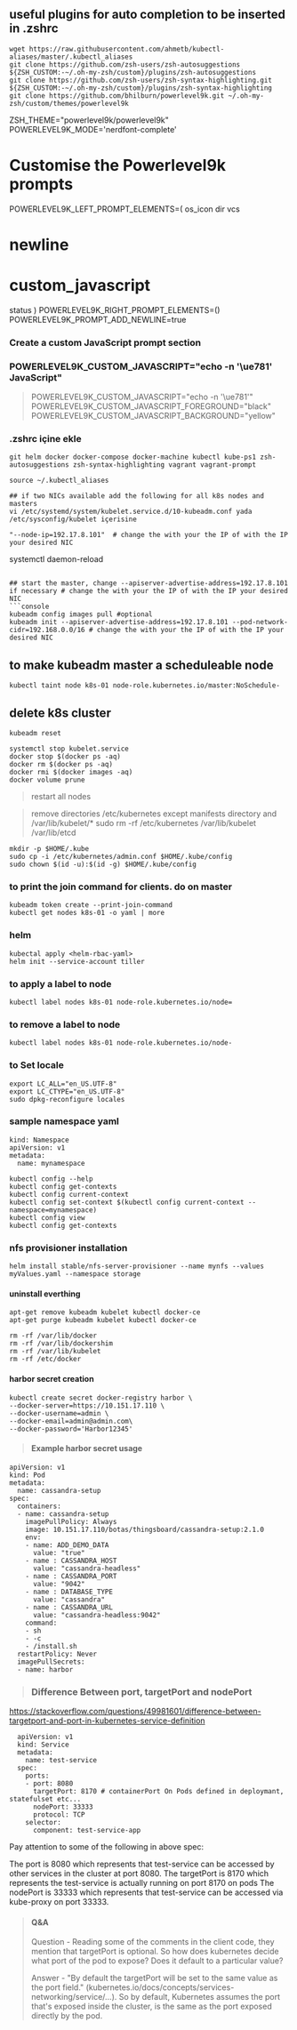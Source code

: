 ## useful plugins for auto completion to be inserted in .zshrc

```
wget https://raw.githubusercontent.com/ahmetb/kubectl-aliases/master/.kubectl_aliases
git clone https://github.com/zsh-users/zsh-autosuggestions ${ZSH_CUSTOM:-~/.oh-my-zsh/custom}/plugins/zsh-autosuggestions
git clone https://github.com/zsh-users/zsh-syntax-highlighting.git ${ZSH_CUSTOM:-~/.oh-my-zsh/custom}/plugins/zsh-syntax-highlighting
git clone https://github.com/bhilburn/powerlevel9k.git ~/.oh-my-zsh/custom/themes/powerlevel9k

```
ZSH_THEME="powerlevel9k/powerlevel9k"
POWERLEVEL9K_MODE='nerdfont-complete'

# Customise the Powerlevel9k prompts
POWERLEVEL9K_LEFT_PROMPT_ELEMENTS=(
  os_icon
  dir
  vcs
#  newline
#  custom_javascript
  status
)
POWERLEVEL9K_RIGHT_PROMPT_ELEMENTS=()
POWERLEVEL9K_PROMPT_ADD_NEWLINE=true
### Create a custom JavaScript prompt section
### POWERLEVEL9K_CUSTOM_JAVASCRIPT="echo -n '\ue781' JavaScript"
> POWERLEVEL9K_CUSTOM_JAVASCRIPT="echo -n '\ue781'"
POWERLEVEL9K_CUSTOM_JAVASCRIPT_FOREGROUND="black"
POWERLEVEL9K_CUSTOM_JAVASCRIPT_BACKGROUND="yellow"

### .zshrc içine ekle 
```
git helm docker docker-compose docker-machine kubectl kube-ps1 zsh-autosuggestions zsh-syntax-highlighting vagrant vagrant-prompt

source ~/.kubectl_aliases

## if two NICs available add the following for all k8s nodes and masters
vi /etc/systemd/system/kubelet.service.d/10-kubeadm.conf yada  /etc/sysconfig/kubelet içerisine

"--node-ip=192.17.8.101"  # change the with your the IP of with the IP your desired NIC

```
systemctl daemon-reload
```

## start the master, change --apiserver-advertise-address=192.17.8.101 if necessary # change the with your the IP of with the IP your desired NIC
```console
kubeadm config images pull #optional
kubeadm init --apiserver-advertise-address=192.17.8.101 --pod-network-cidr=192.168.0.0/16 # change the with your the IP of with the IP your desired NIC
```
## to make kubeadm master a scheduleable node 
```
kubectl taint node k8s-01 node-role.kubernetes.io/master:NoSchedule-
```

## delete k8s cluster
```
kubeadm reset

systemctl stop kubelet.service    
docker stop $(docker ps -aq)
docker rm $(docker ps -aq)
docker rmi $(docker images -aq)
docker volume prune
```
>restart all nodes

>remove directories /etc/kubernetes except manifests directory and /var/lib/kubelet/*
>sudo rm -rf /etc/kubernetes /var/lib/kubelet /var/lib/etcd             
```
mkdir -p $HOME/.kube
sudo cp -i /etc/kubernetes/admin.conf $HOME/.kube/config
sudo chown $(id -u):$(id -g) $HOME/.kube/config
```
### to print the join command for clients. do on master
```
kubeadm token create --print-join-command
kubectl get nodes k8s-01 -o yaml | more
```

### helm
```
kubectal apply <helm-rbac-yaml>
helm init --service-account tiller
```

### to apply a label to node 
```
kubectl label nodes k8s-01 node-role.kubernetes.io/node=
```

### to remove a label to node 
```
kubectl label nodes k8s-01 node-role.kubernetes.io/node-
```
### to Set locale
```
export LC_ALL="en_US.UTF-8"
export LC_CTYPE="en_US.UTF-8"
sudo dpkg-reconfigure locales
```
### sample namespace yaml

```
kind: Namespace
apiVersion: v1
metadata:
  name: mynamespace
```
```
kubectl config --help
kubectl config get-contexts
kubectl config current-context
kubectl config set-context $(kubectl config current-context --namespace=mynamespace)
kubectl config view
kubectl config get-contexts
```

### nfs provisioner installation
```
helm install stable/nfs-server-provisioner --name mynfs --values myValues.yaml --namespace storage
```

#### uninstall everthing ####

```
apt-get remove kubeadm kubelet kubectl docker-ce
apt-get purge kubeadm kubelet kubectl docker-ce

rm -rf /var/lib/docker
rm -rf /var/lib/dockershim
rm -rf /var/lib/kubelet
rm -rf /etc/docker
```

#### harbor secret creation ####
```
kubectl create secret docker-registry harbor \           
--docker-server=https://10.151.17.110 \
--docker-username=admin \
--docker-email=admin@admin.com\
--docker-password='Harbor12345'
```
> #### Example harbor secret usage ####

```
apiVersion: v1
kind: Pod
metadata:
  name: cassandra-setup
spec:
  containers:
  - name: cassandra-setup
    imagePullPolicy: Always
    image: 10.151.17.110/botas/thingsboard/cassandra-setup:2.1.0
    env:
    - name: ADD_DEMO_DATA
      value: "true"
    - name : CASSANDRA_HOST
      value: "cassandra-headless"
    - name : CASSANDRA_PORT
      value: "9042"
    - name : DATABASE_TYPE
      value: "cassandra"
    - name : CASSANDRA_URL
      value: "cassandra-headless:9042"
    command:
    - sh
    - -c
    - /install.sh
  restartPolicy: Never
  imagePullSecrets:
  - name: harbor
```
> ### Difference Between port, targetPort and nodePort
https://stackoverflow.com/questions/49981601/difference-between-targetport-and-port-in-kubernetes-service-definition
```
  apiVersion: v1
  kind: Service
  metadata:
    name: test-service
  spec:
    ports:
    - port: 8080
      targetPort: 8170 # containerPort On Pods defined in deploymant, statefulset etc...
      nodePort: 33333
      protocol: TCP 
    selector:
      component: test-service-app
```
Pay attention to some of the following in above spec:

The port is 8080 which represents that test-service can be accessed by other services in the cluster at port 8080. The targetPort is 8170 which represents the test-service is actually running on port 8170 on pods The nodePort is 33333 which represents that test-service can be accessed via kube-proxy on port 33333.

> #### Q&A 
> Question - Reading some of the comments in the client code, they mention that targetPort is optional. So how does kubernetes decide what port of the pod to expose? Does it default to a particular value?
> 
> Answer - "By default the targetPort will be set to the same value as the port field." (kubernetes.io/docs/concepts/services-networking/service/…). So by default, Kubernetes assumes the port that's exposed inside the cluster, is the same as the port exposed directly by the pod.
